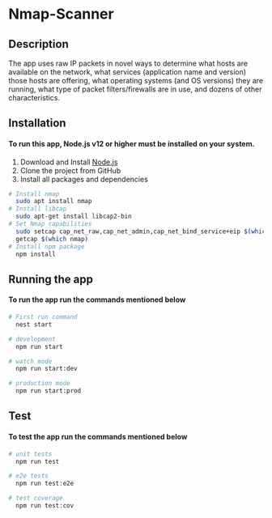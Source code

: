 # Nmap-Scanner

## Description

The app uses raw IP packets in novel ways to determine what hosts are available on the network, 
what services (application name and version) those hosts are offering, what operating systems 
(and OS versions) they are running, what type of packet filters/firewalls are in use,
and dozens of other characteristics.

## Installation

#### To run this app, Node.js v12 or higher must be installed on your system.

1. Download and Install [Node.js](https://nodejs.org/en)
2. Clone the project from GitHub
3. Install all packages and dependencies

```bash
# Install nmap
  sudo apt install nmap 
# Install libcap
  sudo apt-get install libcap2-bin
# Set Nmap capabilities
  sudo setcap cap_net_raw,cap_net_admin,cap_net_bind_service+eip $(which nmap)
  getcap $(which nmap)
# Install npm package
  npm install
```

## Running the app

#### To run the app run the commands mentioned below

```bash
# First run command
  nest start

# development
  npm run start

# watch mode
  npm run start:dev

# production mode
  npm run start:prod
```

## Test

#### To test the app run the commands mentioned below

```bash
# unit tests
  npm run test

# e2e tests
  npm run test:e2e

# test coverage
  npm run test:cov
```
